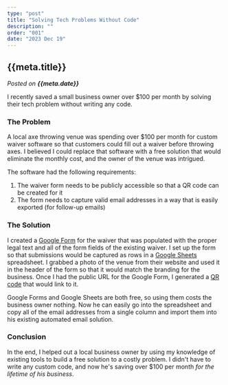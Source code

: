 ```yaml
---
type: "post"
title: "Solving Tech Problems Without Code"
description: ""
order: "001"
date: "2023 Dec 19"
---
```


## {{meta.title}}

*Posted on **{{meta.date}}***

I recently saved a small business owner over $100 per month by solving their tech problem without writing any code.

### The Problem

A local axe throwing venue was spending over $100 per month for custom waiver software so that customers could fill out a waiver before throwing axes. I believed I could replace that software with a free solution that would eliminate the monthly cost, and the owner of the venue was intrigued.

The software had the following requirements:

1. The waiver form needs to be publicly accessible so that a QR code can be created for it
1. The form needs to capture valid email addresses in a way that is easily exported (for follow-up emails)

### The Solution

I created a [Google Form](https://forms.google.com) for the waiver that was populated with the proper legal text and all of the form fields of the existing waiver. I set up the form so that submissions would be captured as rows in a [Google Sheets](https://sheets.google.com) spreadsheet. I grabbed a photo of the venue from their website and used it in the header of the form so that it would match the branding for the business. Once I had the public URL for the Google Form, I generated a [QR code](https://www.qr-code-generator.com) that would link to it.

Google Forms and Google Sheets are both free, so using them costs the business owner nothing. Now he can easily go into the spreadsheet and copy all of the email addresses from a single column and import them into his existing automated email solution.

### Conclusion

In the end, I helped out a local business owner by using my knowledge of existing tools to build a free solution to a costly problem. I didn't have to write any custom code, and now he's saving over $100 per month *for the lifetime of his business*.